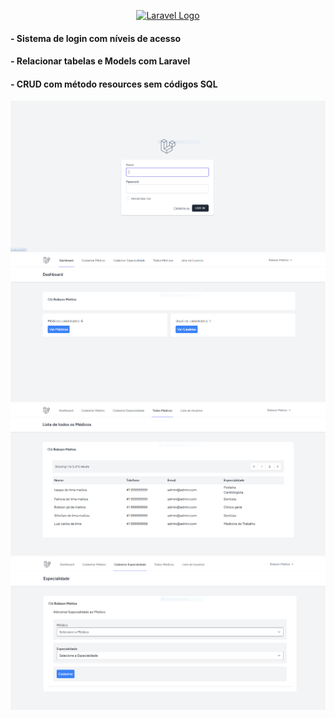 <p align="center"><a href="https://laravel.com" target="_blank"><img src="https://raw.githubusercontent.com/laravel/art/master/logo-lockup/5%20SVG/2%20CMYK/1%20Full%20Color/laravel-logolockup-cmyk-red.svg" width="400" alt="Laravel Logo"></a></p>

 #### - Sistema de login com níveis de acesso
 #### - Relacionar tabelas e Models com Laravel
 #### - CRUD com método resources sem códigos SQL
 
 <img src="https://github.com/RobsonMattosProgramador/modelo-clinica-em-Laravel/blob/main/img_git/git1.PNG">
 <img src="https://github.com/RobsonMattosProgramador/modelo-clinica-em-Laravel/blob/main/img_git/git2.PNG">
 <img src="https://github.com/RobsonMattosProgramador/modelo-clinica-em-Laravel/blob/main/img_git/git3.PNG">
 <img src="https://github.com/RobsonMattosProgramador/modelo-clinica-em-Laravel/blob/main/img_git/git4.PNG">
 
 
 
